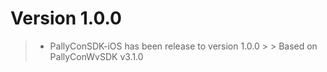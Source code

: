 # Version 1.0.0

>- PallyConSDK-iOS has been release to version 1.0.0
      >
      > Based on PallyConWvSDK v3.1.0
